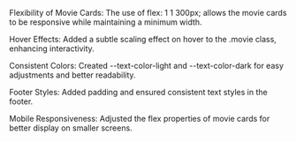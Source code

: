 Flexibility of Movie Cards: The use of flex: 1 1 300px; allows the movie cards to be responsive while maintaining a minimum width.

Hover Effects: Added a subtle scaling effect on hover to the .movie class, enhancing interactivity.

Consistent Colors: Created --text-color-light and --text-color-dark for easy adjustments and better readability.

Footer Styles: Added padding and ensured consistent text styles in the footer.

Mobile Responsiveness: Adjusted the flex properties of movie cards for better display on smaller screens.
